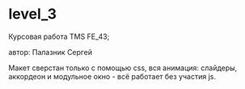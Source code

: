 ﻿# level_3

Курсовая работа TMS FE_43;

автор: Палазник Сергей

Макет сверстан только с помощью css, вся анимация: слайдеры, аккордеон и модульное окно - всё работает без участия js.
